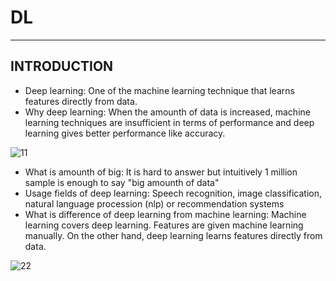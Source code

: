 # DL
--------------------------------------------------------------------------------------

## INTRODUCTION
* Deep learning: One of the machine learning technique that learns features directly from data.
* Why deep learning: When the amounth of data is increased, machine learning techniques are insufficient in terms of performance and deep learning gives better performance like accuracy.
  
![11](https://github.com/ArpitaSatsangi/DL/assets/107709451/1f5673a9-d7ed-4c84-a508-0b3a3c296bfb)

* What is amounth of big: It is hard to answer but intuitively 1 million sample is enough to say "big amounth of data"
* Usage fields of deep learning: Speech recognition, image classification, natural language procession (nlp) or recommendation systems
* What is difference of deep learning from machine learning:
Machine learning covers deep learning.
Features are given machine learning manually.
On the other hand, deep learning learns features directly from data.

![22](https://github.com/ArpitaSatsangi/DL/assets/107709451/424ca67e-19dc-4215-b82d-e7a0f6971ad4)
